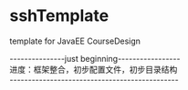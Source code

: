 # sshTemplate
template for JavaEE CourseDesign<br/>


---------------just beginning-----------------<br/>
进度：框架整合，初步配置文件，初步目录结构<br/>
----------------------------------------------<br/>
